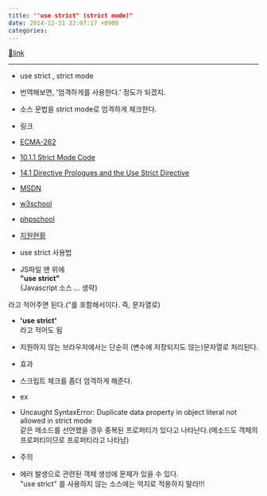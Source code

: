 ```yaml
---
title: ""use strict" (strict mode)"
date: 2014-12-31 22:07:17 +0900
categories: 
---
```

[🔗link](http://www.mins01.com/mh/tech/read/920)
***


- use strict , strict mode
- 번역해보면, '엄격하게를 사용한다.' 정도가 되겠지.
- 소스 문법을 strict mode로 엄격하게 체크한다.

- 링크
- [ECMA-262](http://www.ecma-international.org/ecma-262/5.1/ "ECMA-262")
- [10.1.1 Strict Mode Code](http://www.ecma-international.org/ecma-262/5.1/#sec-10.1.1 "10.1.1 Strict Mode Code")
- [14.1 Directive Prologues and the Use Strict Directive](http://www.ecma-international.org/ecma-262/5.1/#sec-14.1 "14.1 Directive Prologues and the Use Strict Directive")

- [MSDN](http://msdn.microsoft.com/ko-kr/library/ie/br230269(v=vs.94).aspx "MSDN")
- [w3school](http://www.w3schools.com/js/js_strict.asp "w3school")
- [phpschool](http://www.phpschool.com/gnuboard4/bbs/board.php?bo_table=tipntech&wr_id=76031 "phpschool")
- [지원현황](http://caniuse.com/#feat=use-strict "지원현황")

- use strict 사용법
- JS파일 맨 위에   
**"use strict"**  
{Javascript 소스 ... 생략}

라고 적어주면 된다.("를 포함해서이다. 즉, 문자열로)
- **'use strict'**  
라고 적어도 됨
- 지원하지 않는 브라우저에서는 단순히 (변수에 저장되지도 않는)문자열로 처리된다.

- 효과
- 스크립트 체크를 좀더 엄격하게 해준다.
- ex
- Uncaught SyntaxError: Duplicate data property in object literal not allowed in strict mode  
같은 메소드를 선언했을 경우 중복된 프로퍼티가 있다고 나타난다.(메소드도 객체의 프로퍼티이므로 프로퍼티라고 나타남)



- 주의
- 에러 발생으로 관련된 객체 생성에 문제가 있을 수 있다.  
"use strict" 를 사용하지 않는 소스에는 억지로 적용하지 말라!!!


  

